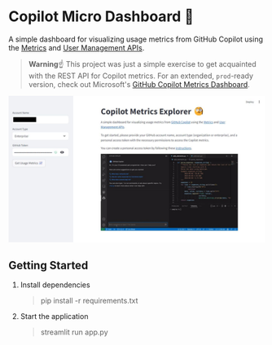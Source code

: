 # Copilot Micro Dashboard 🧐

A simple dashboard for visualizing usage metrics from GitHub Copilot using the [Metrics](https://docs.github.com/en/rest/copilot/copilot-metrics) and [User Management APIs](https://docs.github.com/en/rest/copilot/copilot-user-management).

> **Warning**☝ This project was just a simple exercise to get acquainted with the REST API for Copilot metrics. For an extended, `𝚙𝚛𝚘𝚍`-ready version, check out Microsoft's [GitHub Copilot Metrics Dashboard](https://github.com/microsoft/copilot-metrics-dashboard).

![](dashboard.jpg)

## Getting Started

1. Install dependencies

    > pip install -r requirements.txt

2. Start the application

    > streamlit run app.py
